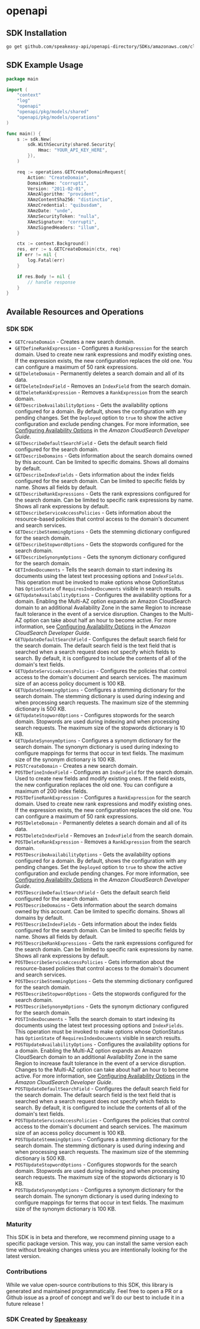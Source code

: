 # openapi

<!-- Start SDK Installation -->
## SDK Installation

```bash
go get github.com/speakeasy-api/openapi-directory/SDKs/amazonaws.com/cloudsearch/2011-02-01/go
```
<!-- End SDK Installation -->

## SDK Example Usage
<!-- Start SDK Example Usage -->
```go
package main

import (
    "context"
    "log"
    "openapi"
    "openapi/pkg/models/shared"
    "openapi/pkg/models/operations"
)

func main() {
    s := sdk.New(
        sdk.WithSecurity(shared.Security{
            Hmac: "YOUR_API_KEY_HERE",
        }),
    )

    req := operations.GETCreateDomainRequest{
        Action: "CreateDomain",
        DomainName: "corrupti",
        Version: "2011-02-01",
        XAmzAlgorithm: "provident",
        XAmzContentSha256: "distinctio",
        XAmzCredential: "quibusdam",
        XAmzDate: "unde",
        XAmzSecurityToken: "nulla",
        XAmzSignature: "corrupti",
        XAmzSignedHeaders: "illum",
    }

    ctx := context.Background()
    res, err := s.GETCreateDomain(ctx, req)
    if err != nil {
        log.Fatal(err)
    }

    if res.Body != nil {
        // handle response
    }
}
```
<!-- End SDK Example Usage -->

<!-- Start SDK Available Operations -->
## Available Resources and Operations

### SDK SDK

* `GETCreateDomain` - Creates a new search domain.
* `GETDefineRankExpression` - Configures a <code>RankExpression</code> for the search domain. Used to create new rank expressions and modify existing ones. If the expression exists, the new configuration replaces the old one. You can configure a maximum of 50 rank expressions.
* `GETDeleteDomain` - Permanently deletes a search domain and all of its data.
* `GETDeleteIndexField` - Removes an <code>IndexField</code> from the search domain.
* `GETDeleteRankExpression` - Removes a <code>RankExpression</code> from the search domain.
* `GETDescribeAvailabilityOptions` - Gets the availability options configured for a domain. By default, shows the configuration with any pending changes. Set the <code>Deployed</code> option to <code>true</code> to show the active configuration and exclude pending changes. For more information, see <a href="http://docs.aws.amazon.com/cloudsearch/latest/developerguide/configuring-availability-options.html" target="_blank">Configuring Availability Options</a> in the <i>Amazon CloudSearch Developer Guide</i>.
* `GETDescribeDefaultSearchField` - Gets the default search field configured for the search domain.
* `GETDescribeDomains` - Gets information about the search domains owned by this account. Can be limited to specific domains. Shows all domains by default.
* `GETDescribeIndexFields` - Gets information about the index fields configured for the search domain. Can be limited to specific fields by name. Shows all fields by default.
* `GETDescribeRankExpressions` - Gets the rank expressions configured for the search domain. Can be limited to specific rank expressions by name. Shows all rank expressions by default. 
* `GETDescribeServiceAccessPolicies` - Gets information about the resource-based policies that control access to the domain's document and search services.
* `GETDescribeStemmingOptions` - Gets the stemming dictionary configured for the search domain.
* `GETDescribeStopwordOptions` - Gets the stopwords configured for the search domain.
* `GETDescribeSynonymOptions` - Gets the synonym dictionary configured for the search domain.
* `GETIndexDocuments` - Tells the search domain to start indexing its documents using the latest text processing options and <code>IndexFields</code>. This operation must be invoked to make options whose <a>OptionStatus</a> has <code>OptionState</code> of <code>RequiresIndexDocuments</code> visible in search results.
* `GETUpdateAvailabilityOptions` - Configures the availability options for a domain. Enabling the Multi-AZ option expands an Amazon CloudSearch domain to an additional Availability Zone in the same Region to increase fault tolerance in the event of a service disruption. Changes to the Multi-AZ option can take about half an hour to become active. For more information, see <a href="http://docs.aws.amazon.com/cloudsearch/latest/developerguide/configuring-availability-options.html" target="_blank">Configuring Availability Options</a> in the <i>Amazon CloudSearch Developer Guide</i>.
* `GETUpdateDefaultSearchField` - Configures the default search field for the search domain. The default search field is the text field that is searched when a search request does not specify which fields to search. By default, it is configured to include the contents of all of the domain's text fields. 
* `GETUpdateServiceAccessPolicies` - Configures the policies that control access to the domain's document and search services. The maximum size of an access policy document is 100 KB.
* `GETUpdateStemmingOptions` - Configures a stemming dictionary for the search domain. The stemming dictionary is used during indexing and when processing search requests. The maximum size of the stemming dictionary is 500 KB.
* `GETUpdateStopwordOptions` - Configures stopwords for the search domain. Stopwords are used during indexing and when processing search requests. The maximum size of the stopwords dictionary is 10 KB.
* `GETUpdateSynonymOptions` - Configures a synonym dictionary for the search domain. The synonym dictionary is used during indexing to configure mappings for terms that occur in text fields. The maximum size of the synonym dictionary is 100 KB. 
* `POSTCreateDomain` - Creates a new search domain.
* `POSTDefineIndexField` - Configures an <code>IndexField</code> for the search domain. Used to create new fields and modify existing ones. If the field exists, the new configuration replaces the old one. You can configure a maximum of 200 index fields.
* `POSTDefineRankExpression` - Configures a <code>RankExpression</code> for the search domain. Used to create new rank expressions and modify existing ones. If the expression exists, the new configuration replaces the old one. You can configure a maximum of 50 rank expressions.
* `POSTDeleteDomain` - Permanently deletes a search domain and all of its data.
* `POSTDeleteIndexField` - Removes an <code>IndexField</code> from the search domain.
* `POSTDeleteRankExpression` - Removes a <code>RankExpression</code> from the search domain.
* `POSTDescribeAvailabilityOptions` - Gets the availability options configured for a domain. By default, shows the configuration with any pending changes. Set the <code>Deployed</code> option to <code>true</code> to show the active configuration and exclude pending changes. For more information, see <a href="http://docs.aws.amazon.com/cloudsearch/latest/developerguide/configuring-availability-options.html" target="_blank">Configuring Availability Options</a> in the <i>Amazon CloudSearch Developer Guide</i>.
* `POSTDescribeDefaultSearchField` - Gets the default search field configured for the search domain.
* `POSTDescribeDomains` - Gets information about the search domains owned by this account. Can be limited to specific domains. Shows all domains by default.
* `POSTDescribeIndexFields` - Gets information about the index fields configured for the search domain. Can be limited to specific fields by name. Shows all fields by default.
* `POSTDescribeRankExpressions` - Gets the rank expressions configured for the search domain. Can be limited to specific rank expressions by name. Shows all rank expressions by default. 
* `POSTDescribeServiceAccessPolicies` - Gets information about the resource-based policies that control access to the domain's document and search services.
* `POSTDescribeStemmingOptions` - Gets the stemming dictionary configured for the search domain.
* `POSTDescribeStopwordOptions` - Gets the stopwords configured for the search domain.
* `POSTDescribeSynonymOptions` - Gets the synonym dictionary configured for the search domain.
* `POSTIndexDocuments` - Tells the search domain to start indexing its documents using the latest text processing options and <code>IndexFields</code>. This operation must be invoked to make options whose <a>OptionStatus</a> has <code>OptionState</code> of <code>RequiresIndexDocuments</code> visible in search results.
* `POSTUpdateAvailabilityOptions` - Configures the availability options for a domain. Enabling the Multi-AZ option expands an Amazon CloudSearch domain to an additional Availability Zone in the same Region to increase fault tolerance in the event of a service disruption. Changes to the Multi-AZ option can take about half an hour to become active. For more information, see <a href="http://docs.aws.amazon.com/cloudsearch/latest/developerguide/configuring-availability-options.html" target="_blank">Configuring Availability Options</a> in the <i>Amazon CloudSearch Developer Guide</i>.
* `POSTUpdateDefaultSearchField` - Configures the default search field for the search domain. The default search field is the text field that is searched when a search request does not specify which fields to search. By default, it is configured to include the contents of all of the domain's text fields. 
* `POSTUpdateServiceAccessPolicies` - Configures the policies that control access to the domain's document and search services. The maximum size of an access policy document is 100 KB.
* `POSTUpdateStemmingOptions` - Configures a stemming dictionary for the search domain. The stemming dictionary is used during indexing and when processing search requests. The maximum size of the stemming dictionary is 500 KB.
* `POSTUpdateStopwordOptions` - Configures stopwords for the search domain. Stopwords are used during indexing and when processing search requests. The maximum size of the stopwords dictionary is 10 KB.
* `POSTUpdateSynonymOptions` - Configures a synonym dictionary for the search domain. The synonym dictionary is used during indexing to configure mappings for terms that occur in text fields. The maximum size of the synonym dictionary is 100 KB. 
<!-- End SDK Available Operations -->

### Maturity

This SDK is in beta and therefore, we recommend pinning usage to a specific package version.
This way, you can install the same version each time without breaking changes unless you are intentionally
looking for the latest version.

### Contributions

While we value open-source contributions to this SDK, this library is generated and maintained programmatically.
Feel free to open a PR or a Github issue as a proof of concept and we'll do our best to include it in a future release !

### SDK Created by [Speakeasy](https://docs.speakeasyapi.dev/docs/using-speakeasy/client-sdks)
